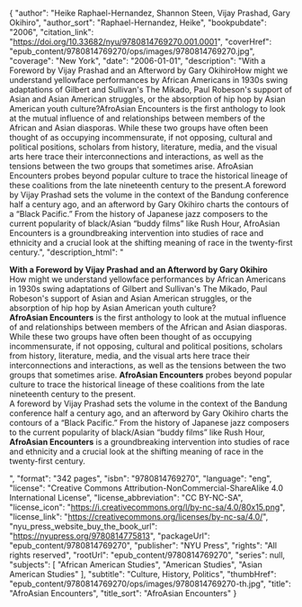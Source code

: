 {
  "author": "Heike Raphael-Hernandez, Shannon Steen, Vijay Prashad, Gary Okihiro",
  "author_sort": "Raphael-Hernandez, Heike",
  "bookpubdate": "2006",
  "citation_link": "https://doi.org/10.33682/nyu/9780814769270.001.0001",
  "coverHref": "epub_content/9780814769270/ops/images/9780814769270.jpg",
  "coverage": "New York",
  "date": "2006-01-01",
  "description": "With a Foreword by Vijay Prashad and an Afterword by Gary OkihiroHow might we understand yellowface performances by African Americans in 1930s swing adaptations of Gilbert and Sullivan's The Mikado, Paul Robeson's support of Asian and Asian American struggles, or the absorption of hip hop by Asian American youth culture?AfroAsian Encounters is the first anthology to look at the mutual influence of and relationships between members of the African and Asian diasporas. While these two groups have often been thought of as occupying incommensurate, if not opposing, cultural and political positions, scholars from history, literature, media, and the visual arts here trace their interconnections and interactions, as well as the tensions between the two groups that sometimes arise. AfroAsian Encounters probes beyond popular culture to trace the historical lineage of these coalitions from the late nineteenth century to the present.A  foreword by Vijay Prashad sets the volume in the context of the Bandung conference half a century ago, and an afterword by Gary Okihiro charts the contours of a &#8220;Black Pacific.&#8221; From the history of Japanese jazz composers to the current popularity of black/Asian &#8220;buddy films&#8221; like Rush Hour, AfroAsian Encounters is a groundbreaking intervention into studies of race and ethnicity and a crucial look at the shifting meaning of race in the twenty-first century.",
  "description_html": "<p><b>With a Foreword by Vijay Prashad and an Afterword by Gary Okihiro</b><br>How might we understand yellowface performances by African Americans in 1930s swing adaptations of Gilbert and Sullivan's The Mikado, Paul Robeson's support of Asian and Asian American struggles, or the absorption of hip hop by Asian American youth culture?<br><b>AfroAsian Encounters</b> is the first anthology to look at the mutual influence of and relationships between members of the African and Asian diasporas. While these two groups have often been thought of as occupying incommensurate, if not opposing, cultural and political positions, scholars from history, literature, media, and the visual arts here trace their interconnections and interactions, as well as the tensions between the two groups that sometimes arise. <b>AfroAsian Encounters</b> probes beyond popular culture to trace the historical lineage of these coalitions from the late nineteenth century to the present.<br>A  foreword by Vijay Prashad sets the volume in the context of the Bandung conference half a century ago, and an afterword by Gary Okihiro charts the contours of a &#8220;Black Pacific.&#8221; From the history of Japanese jazz composers to the current popularity of black/Asian &#8220;buddy films&#8221; like Rush Hour, <b>AfroAsian Encounters</b> is a groundbreaking intervention into studies of race and ethnicity and a crucial look at the shifting meaning of race in the twenty-first century.</p>",
  "format": "342 pages",
  "isbn": "9780814769270",
  "language": "eng",
  "license": "Creative Commons Attribution-NonCommercial-ShareAlike 4.0 International License",
  "license_abbreviation": "CC BY-NC-SA",
  "license_icon": "https://i.creativecommons.org/l/by-nc-sa/4.0/80x15.png",
  "license_link": "https://creativecommons.org/licenses/by-nc-sa/4.0/",
  "nyu_press_website_buy_the_book_url": "https://nyupress.org/9780814775813",
  "packageUrl": "epub_content/9780814769270",
  "publisher": "NYU Press",
  "rights": "All rights reserved",
  "rootUrl": "epub_content/9780814769270",
  "series": null,
  "subjects": [
    "African American Studies",
    "American Studies",
    "Asian American Studies"
  ],
  "subtitle": "Culture, History, Politics",
  "thumbHref": "epub_content/9780814769270/ops/images/9780814769270-th.jpg",
  "title": "AfroAsian Encounters",
  "title_sort": "AfroAsian Encounters"
}
